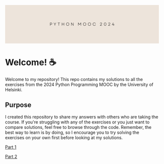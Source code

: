 <img src="https://raw.githubusercontent.com/zarkydarky/Python_Programming_MOOC_2024/main/img/python_mooc_2024_banner.png" />

# Welcome! :coffee:

Welcome to my repository! This repo contains my solutions to all the exercises from the 2024 Python Programming MOOC by the University of Helsinki.

## Purpose

I created this repository to share my answers with others who are taking the course. If you're struggling with any of the exercises or you just want to compare solutions, feel free to browse through the code. Remember, the best way to learn is by doing, so I encourage you to try solving the exercises on your own first before looking at my solutions.

[Part 1](https://github.com/zarkydarky/Python_Programming_MOOC_2024/tree/main/Part%201)


[Part 2](https://github.com/zarkydarky/Python_Programming_MOOC_2024/tree/main/Part%202)
